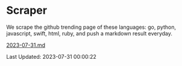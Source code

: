 # Scraper

We scrape the github trending page of these languages: go, python, javascript, swift, html, ruby, and push a markdown result everyday.

[2023-07-31.md](https://github.com/henson/Scraper/blob/master/2023-07-31.md)

Last Updated: 2023-07-31 00:00:22